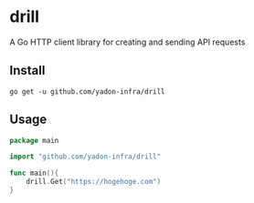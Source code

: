 # drill
A Go HTTP client library for creating and sending API requests 

## Install
```
go get -u github.com/yadon-infra/drill
```

## Usage
```go
package main

import "github.com/yadon-infra/drill"

func main(){
	drill.Get("https://hogehoge.com")
}
```
